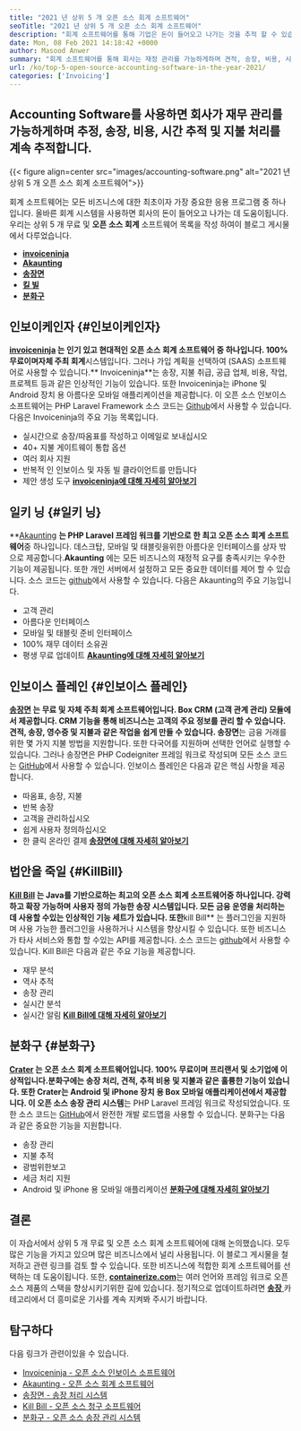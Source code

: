 ```yaml
---
title: "2021 년 상위 5 개 오픈 소스 회계 소프트웨어" 
seoTitle: "2021 년 상위 5 개 오픈 소스 회계 소프트웨어" 
description: "회계 소프트웨어를 통해 기업은 돈이 들어오고 나가는 것을 추적 할 수 있습니다. 올바른 송장 소프트웨어를 선택하고 재정에 대한 타이트한 그립을 유지하십시오." 
date: Mon, 08 Feb 2021 14:18:42 +0000
author: Masood Anwer
summary: "회계 소프트웨어를 통해 회사는 재정 관리를 가능하게하며 견적, 송장, 비용, 시간 추적 및 지불 처리를 계속 추적합니다." 
url: /ko/top-5-open-source-accounting-software-in-the-year-2021/
categories: ['Invoicing']
---
```


## Accounting Software를 사용하면 회사가 재무 관리를 가능하게하며 추정, 송장, 비용, 시간 추적 및 지불 처리를 계속 추적합니다.

{{< figure align=center src="images/accounting-software.png" alt="2021 년 상위 5 개 오픈 소스 회계 소프트웨어">}}

회계 소프트웨어는 모든 비즈니스에 대한 최초이자 가장 중요한 응용 프로그램 중 하나입니다. 올바른 회계 시스템을 사용하면 회사의 돈이 들어오고 나가는 데 도움이됩니다. 우리는 상위 5 개 무료 및 **오픈 소스 회계** 소프트웨어 목록을 작성 하여이 블로그 게시물에서 다루었습니다.
* [ **invoiceninja** ][1]
* [ **Akaunting** ][2]
* [ **송장면** ][3]
* [ **킬 빌** ][4]
* [ **분화구** ][5]

## 인보이케인자 {#인보이케인자}

**[invoiceninja][6] **는 인기 있고 현대적인 오픈 소스 회계 소프트웨어 중 하나입니다. 100% 무료이며**자체 주최 회계**시스템입니다. 그러나 가입 계획을 선택하여 (SAAS) 소프트웨어로 사용할 수 있습니다.** Invoiceninja**는 송장, 지불 취급, 공급 ​​업체, 비용, 작업, 프로젝트 등과 같은 인상적인 기능이 있습니다. 또한 Invoiceninja는 iPhone 및 Android 장치 용 아름다운 모바일 애플리케이션을 제공합니다. 이 오픈 소스 인보이스 소프트웨어는 PHP Laravel Framework 소스 코드는 [Github][7]에서 사용할 수 있습니다.
다음은 Invoiceninja의 주요 기능 목록입니다.
  * 실시간으로 송장/따옴표를 작성하고 이메일로 보내십시오
  * 40+ 지불 게이트웨이 통합 옵션
  * 여러 회사 지원
  * 반복적 인 인보이스 및 자동 빌 클라이언트를 만듭니다
  * 제안 생성 도구
**[invoiceninja에 대해 자세히 알아보기][8]**

## 일키 닝 {#일키 닝}

**[Akaunting][9] **는 PHP Laravel 프레임 워크를 기반으로 한 최고 오픈 소스 회계 소프트웨어**중 하나입니다. 데스크탑, 모바일 및 태블릿을위한 아름다운 인터페이스를 상자 밖으로 제공합니다.**Akaunting** 에는 모든 비즈니스의 재정적 요구를 충족시키는 우수한 기능이 제공됩니다. 또한 개인 서버에서 설정하고 모든 중요한 데이터를 제어 할 수 있습니다. 소스 코드는 [github][10]에서 사용할 수 있습니다.
다음은 Akaunting의 주요 기능입니다.
  * 고객 관리
  * 아름다운 인터페이스
  * 모바일 및 태블릿 준비 인터페이스
  * 100% 재무 데이터 소유권
  * 평생 무료 업데이트
**[Akaunting에 대해 자세히 알아보기][11]**

## 인보이스 플레인 {#인보이스 플레인}

**[송장면][12] **는 무료 및 자체 주최 회계 소프트웨어입니다. Box CRM (고객 관계 관리) 모듈에서 제공합니다. CRM 기능을 통해 비즈니스는 고객의 주요 정보를 관리 할 수 ​​있습니다. 견적, 송장, 영수증 및 지불과 같은 작업을 쉽게 만들 수 있습니다.** 송장면**는 금융 거래를위한 몇 가지 지불 방법을 지원합니다. 또한 다국어를 지원하며 선택한 언어로 실행할 수 있습니다. 그러나 송장면은 PHP Codeigniter 프레임 워크로 작성되며 모든 소스 코드는 [GitHub][13]에서 사용할 수 있습니다.
인보이스 플레인은 다음과 같은 핵심 사항을 제공합니다.
  * 따옴표, 송장, 지불
  * 반복 송장
  * 고객을 관리하십시오
  * 쉽게 사용자 정의하십시오
  * 한 클릭 온라인 결제
**[송장면에 대해 자세히 알아보기][14]**

## 법안을 죽일 {#KillBill}

**[Kill Bill][15] **는 Java를 기반으로하는 최고의 오픈 소스 회계 소프트웨어**중 하나입니다. 강력하고 확장 가능하며 사용자 정의 가능한 송장 시스템입니다. 모든 금융 운영을 처리하는 데 사용할 수있는 인상적인 기능 세트가 있습니다. 또한**kill Bill** 는 플러그인을 지원하며 사용 가능한 플러그인을 사용하거나 시스템을 향상시킬 수 있습니다. 또한 비즈니스가 타사 서비스와 통합 할 수있는 API를 제공합니다. 소스 코드는 [github][16]에서 사용할 수 있습니다.
Kill Bill은 다음과 같은 주요 기능을 제공합니다.
  * 재무 분석
  * 역사 추적
  * 송장 관리
  * 실시간 분석
  * 실시간 알림
**[Kill Bill에 대해 자세히 알아보기][17]**

## 분화구 {#분화구}

**[Crater][18] **는 오픈 소스 회계 소프트웨어입니다. 100% 무료이며 프리랜서 및 소기업에 이상적입니다.**분화구**에는 송장 처리, 견적, 추적 비용 및 지불과 같은 훌륭한 기능이 있습니다. 또한 Crater는 Android 및 iPhone 장치 용 Box 모바일 애플리케이션에서 제공합니다. 이** 오픈 소스 송장 관리 시스템**는 PHP Laravel 프레임 워크로 작성되었습니다. 또한 소스 코드는 [GitHub][19]에서 완전한 개발 로드맵을 사용할 수 있습니다.
분화구는 다음과 같은 중요한 기능을 지원합니다.
  * 송장 관리
  * 지불 추적
  * 광범위한보고
  * 세금 처리 지원
  * Android 및 iPhone 용 모바일 애플리케이션
**[분화구에 대해 자세히 알아보기][20]**

## 결론
이 자습서에서 상위 5 개 무료 및 오픈 소스 회계 소프트웨어에 대해 논의했습니다. 모두 많은 기능을 가지고 있으며 많은 비즈니스에서 널리 사용됩니다. 이 블로그 게시물을 철저하고 관련 링크를 검토 할 수 있습니다. 또한 비즈니스에 적합한 회계 소프트웨어를 선택하는 데 도움이됩니다.
또한, [ **containerize.com**][21]는 여러 언어와 프레임 워크로 오픈 소스 제품의 스택을 향상시키기위한 길에 있습니다. 정기적으로 업데이트하려면 [**송장** ][22] 카테고리에서 더 흥미로운 기사를 계속 지켜봐 주시기 바랍니다.

## 탐구하다
다음 링크가 관련이있을 수 있습니다.
  * [Invoiceninja - 오픈 소스 인보이스 소프트웨어][23]
  * [Akaunting - 오픈 소스 회계 소프트웨어][24]
  * [송장면 - 송장 처리 시스템][25]
  * [Kill Bill - 오픈 소스 청구 소프트웨어][26]
  * [분화구 - 오픈 소스 송장 관리 시스템][27]



[1]: #InvoiceNinja
[2]: #Akaunting
[3]: #InvoicePlane
[4]: #KillBill
[5]: #Crater
[6]: https://products.containerize.com/invoicing/invoiceninja
[7]: https://github.com/invoiceninja/invoiceninja
[8]: https://www.invoiceninja.com
[9]: https://products.containerize.com/invoicing/akaunting
[10]: https://github.com/akaunting/akaunting
[11]: https://akaunting.com
[12]: https://products.containerize.com/invoicing/invoiceplane
[13]: https://github.com/InvoicePlane/InvoicePlane
[14]: https://www.invoiceplane.com
[15]: https://products.containerize.com/invoicing/killbill
[16]: https://github.com/killbill/killbill
[17]: https://killbill.io
[18]: https://products.containerize.com/invoicing/crater
[19]: https://github.com/bytefury/crater
[20]: https://craterapp.com
[21]: https://containerize.com
[22]: https://blog.containerize.com/category/invoicing/
[23]: https://products.containerize.com/invoicing/invoiceninja/
[24]: https://products.containerize.com/invoicing/akaunting/
[25]: https://products.containerize.com/invoicing/invoiceplane/
[26]: https://products.containerize.com/invoicing/killbill/
[27]: https://products.containerize.com/invoicing/crater/
